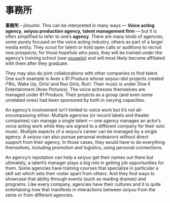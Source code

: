 # 事務所

**事務所** – _jimusho_. This can be interpreted in many ways — **Voice acting agency**, **seiyuu production agency, talent management firm** — but it is often simplified to refer to one’s **agency**. There are many kinds of agencies, some purely focused on the voice acting industry, others as part of a larger media entity. They scout for talent or hold open calls or auditions to recruit new prospects; for those hopefuls who pass, they will be trained under the agency’s training school (see [youseijo](https://seiyuu.yakuaru.com/%E3%82%88%E3%81%86%E3%81%9B%E3%81%84%E3%81%98%E3%82%87%20%28%E9%A4%8A%E6%88%90%E6%89%80%29)) and will most likely become affiliated with them after they graduate.

They may also do joint collaborations with other companies to find talent. One such example is Avex x 81 Produce whose *seiyuu*-idol projects created i*Ris, Wake Up, Girls! and Run Girls, Run!. Their music is under Dive II Entertainment (Avex Pictures). The voice actresses themselves are managed under 81 Produce. Their projects as a group (and even some unrelated ones) had been sponsored by both in varying capacities.

An agency’s involvement isn’t limited to voice work but it’s not all-encompassing either. Multiple agencies (or record labels and theater companies) can manage a single talent — one agency manages an actor’s voice acting work while they are signed to a different company for their solo music. Multiple aspects of a *seiyuu*’s career can be managed by a single agency. A *seiyuu* can also pursue personal endeavors without direct support from their agency. In those cases, they would have to do everything themselves, including promotion and logistics, using personal connections.

An agency’s reputation can help a *seiyuu* get their names out there but ultimately, a talent’s manager plays a big role in getting job opportunities for them. Some agencies have training courses that specialize in particular a skill set which sets their roster apart from others. And they find ways to showcase that ability through events (such as reading dramas) and programs. Like every company, agencies have their cultures and it is quite entertaining how that manifests in interactions between *seiyuu* from the same or from different agencies.
